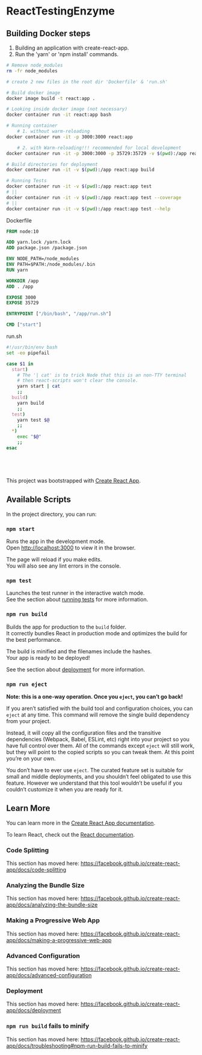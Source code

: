# ReactTestingEnzyme

## Building Docker steps

1. Building an application with create-react-app.
2. Run the 'yarn' or 'npm install' commands.

```bash
# Remove node_modules
rm -fr node_modules

# create 2 new files in the root dir 'Dockerfile' & 'run.sh'

# Build docker image
docker image build -t react:app .

# Looking inside docker image (not necessary)
docker container run -it react:app bash

# Running container 
    # 1. without warm-reloading
docker container run -it -p 3000:3000 react:app

    # 2. with Warm-reloading!!! recommended for local development
docker container run -it -p 3000:3000 -p 35729:35729 -v $(pwd):/app react:app

# Build directories for deployment
docker container run -it -v $(pwd):/app react:app build

# Running Tests
docker container run -it -v $(pwd):/app react:app test
# ||
docker container run -it -v $(pwd):/app react:app test --coverage
# ||
docker container run -it -v $(pwd):/app react:app test --help

```

Dockerfile
```Dockerfile
FROM node:10

ADD yarn.lock /yarn.lock
ADD package.json /package.json

ENV NODE_PATH=/node_modules
ENV PATH=$PATH:/node_modules/.bin
RUN yarn

WORKDIR /app
ADD . /app

EXPOSE 3000
EXPOSE 35729

ENTRYPOINT ["/bin/bash", "/app/run.sh"]

CMD ["start"]
```



run.sh
```bash
#!/usr/bin/env bash
set -eo pipefail

case $1 in
  start)
    # The '| cat' is to trick Node that this is an non-TTY terminal
    # then react-scripts won't clear the console.
    yarn start | cat
    ;;
  build)
    yarn build
    ;;
  test)
    yarn test $@
    ;;
  *)
    exec "$@"
    ;;
esac
```

#

<br>

This project was bootstrapped with [Create React App](https://github.com/facebook/create-react-app).

## Available Scripts

In the project directory, you can run:

### `npm start`

Runs the app in the development mode.<br>
Open [http://localhost:3000](http://localhost:3000) to view it in the browser.

The page will reload if you make edits.<br>
You will also see any lint errors in the console.

### `npm test`

Launches the test runner in the interactive watch mode.<br>
See the section about [running tests](https://facebook.github.io/create-react-app/docs/running-tests) for more information.

### `npm run build`

Builds the app for production to the `build` folder.<br>
It correctly bundles React in production mode and optimizes the build for the best performance.

The build is minified and the filenames include the hashes.<br>
Your app is ready to be deployed!

See the section about [deployment](https://facebook.github.io/create-react-app/docs/deployment) for more information.

### `npm run eject`

**Note: this is a one-way operation. Once you `eject`, you can’t go back!**

If you aren’t satisfied with the build tool and configuration choices, you can `eject` at any time. This command will remove the single build dependency from your project.

Instead, it will copy all the configuration files and the transitive dependencies (Webpack, Babel, ESLint, etc) right into your project so you have full control over them. All of the commands except `eject` will still work, but they will point to the copied scripts so you can tweak them. At this point you’re on your own.

You don’t have to ever use `eject`. The curated feature set is suitable for small and middle deployments, and you shouldn’t feel obligated to use this feature. However we understand that this tool wouldn’t be useful if you couldn’t customize it when you are ready for it.

## Learn More

You can learn more in the [Create React App documentation](https://facebook.github.io/create-react-app/docs/getting-started).

To learn React, check out the [React documentation](https://reactjs.org/).

### Code Splitting

This section has moved here: https://facebook.github.io/create-react-app/docs/code-splitting

### Analyzing the Bundle Size

This section has moved here: https://facebook.github.io/create-react-app/docs/analyzing-the-bundle-size

### Making a Progressive Web App

This section has moved here: https://facebook.github.io/create-react-app/docs/making-a-progressive-web-app

### Advanced Configuration

This section has moved here: https://facebook.github.io/create-react-app/docs/advanced-configuration

### Deployment

This section has moved here: https://facebook.github.io/create-react-app/docs/deployment

### `npm run build` fails to minify

This section has moved here: https://facebook.github.io/create-react-app/docs/troubleshooting#npm-run-build-fails-to-minify
